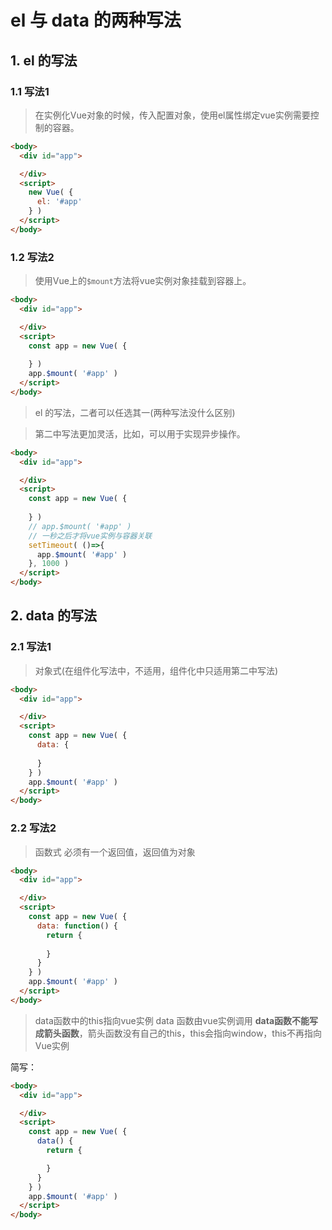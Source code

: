 # el 与 data 的两种写法

## 1. el 的写法

### 1.1 写法1

> 在实例化Vue对象的时候，传入配置对象，使用el属性绑定vue实例需要控制的容器。

```html
<body>
  <div id="app">

  </div>
  <script>
    new Vue( {
      el: '#app'
    } )
  </script>
</body>
```

### 1.2 写法2

> 使用Vue上的`$mount`方法将vue实例对象挂载到容器上。

```html
<body>
  <div id="app">

  </div>
  <script>
    const app = new Vue( {
      
    } )
    app.$mount( '#app' )
  </script>
</body>
```

> el 的写法，二者可以任选其一(两种写法没什么区别)

> 第二中写法更加灵活，比如，可以用于实现异步操作。

```html
<body>
  <div id="app">

  </div>
  <script>
    const app = new Vue( {
      
    } )
    // app.$mount( '#app' )
    // 一秒之后才将vue实例与容器关联
    setTimeout( ()=>{
      app.$mount( '#app' )
    }, 1000 )
  </script>
</body>
```

## 2. data 的写法

### 2.1 写法1

> 对象式(在组件化写法中，不适用，组件化中只适用第二中写法)

```html
<body>
  <div id="app">

  </div>
  <script>
    const app = new Vue( {
      data: {
        
      }
    } )
    app.$mount( '#app' )
  </script>
</body>
```

### 2.2 写法2

> 函数式
> 必须有一个返回值，返回值为对象

```html
<body>
  <div id="app">

  </div>
  <script>
    const app = new Vue( {
      data: function() {
        return {
          
        }
      }
    } )
    app.$mount( '#app' )
  </script>
</body>
```

> data函数中的this指向vue实例
> data 函数由vue实例调用
> **data函数不能写成箭头函数**，箭头函数没有自己的this，this会指向window，this不再指向Vue实例

简写：

```html
<body>
  <div id="app">

  </div>
  <script>
    const app = new Vue( {
      data() {
        return {

        }
      }
    } )
    app.$mount( '#app' )
  </script>
</body>
```

